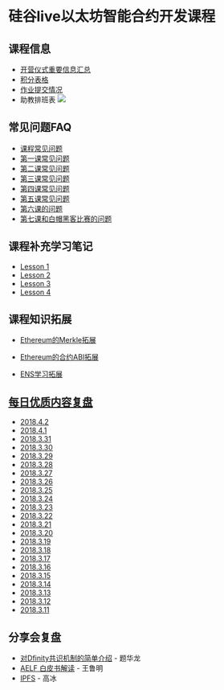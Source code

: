 # 硅谷live以太坊智能合约开发课程

## 课程信息
- [开营仪式重要信息汇总](daily-review/posts/3/开营仪式重要信息汇总.md)
- [积分表格](https://docs.google.com/spreadsheets/d/1wFIaFeGkuZ5FF4qDSQX2eSNcmvnfPR7bosbu2x7ySYE/edit?ts=5aa0e091#gid=105166377)
- [作业提交情况](http://gg.czk1.com/guigu/)
- 助教排班表
![](daily-review/posts/3/images/2018.3.11_TA.jpg)

## 常见问题FAQ
- [课程常见问题](FAQ/智能合约开发FAQ-0.md)
- [第一课常见问题](FAQ/智能合约开发FAQ-1.md)
- [第二课常见问题](FAQ/智能合约开发FAQ-2.md)
- [第三课常见问题](FAQ/智能合约开发FAQ-3.md)
- [第四课常见问题](FAQ/智能合约开发FAQ-4.md)
- [第五课常见问题](FAQ/智能合约开发FAQ-5.md)
- [第六课的问题](FAQ/智能合约开发FAQ-6.md)
- [第七课和白帽黑客比赛的问题](FAQ/智能合约开发FAQ-7&Competition.md)

## 课程补充学习笔记
- [Lesson 1](https://github.com/Guigulive/Wiki/wiki/Lesson-1-%E8%A1%A5%E5%85%85%E5%AD%A6%E4%B9%A0%E7%AC%94%E8%AE%B0)
- [Lesson 2](https://github.com/Guigulive/Wiki/wiki/Lesson-2-%E8%A1%A5%E5%85%85%E5%AD%A6%E4%B9%A0%E7%AC%94%E8%AE%B0)
- [Lesson 3](https://github.com/Guigulive/Wiki/wiki/Lesson-3-%E8%A1%A5%E5%85%85%E5%AD%A6%E4%B9%A0%E7%AC%94%E8%AE%B0)
- [Lesson 4](https://github.com/Guigulive/Wiki/wiki/Lesson-4-%E8%A1%A5%E5%85%85%E5%AD%A6%E4%B9%A0%E7%AC%94%E8%AE%B0)

## 课程知识拓展

- [Ethereum的Merkle拓展](https://github.com/Guigulive/Wiki/wiki/Ethereum%E7%9A%84Merkle%E6%8B%93%E5%B1%95)

- [Ethereum的合约ABI拓展](https://github.com/Guigulive/Wiki/wiki/Ethereum%E7%9A%84%E5%90%88%E7%BA%A6ABI%E6%8B%93%E5%B1%95)

- [ENS学习拓展](https://github.com/Guigulive/Wiki/wiki/ENS%E5%AD%A6%E4%B9%A0%E6%8B%93%E5%B1%95)

## [每日优质内容复盘](daily-review/README.md)
- [2018.4.2](daily-review/posts/3/2018.4.2.md)
- [2018.4.1](daily-review/posts/3/2018.4.1.md)
- [2018.3.31](daily-review/posts/3/2018.3.31.md)
- [2018.3.30](daily-review/posts/3/2018.3.30.md)
- [2018.3.29](daily-review/posts/3/2018.3.29.md)
- [2018.3.28](daily-review/posts/3/2018.3.28.md)
- [2018.3.27](daily-review/posts/3/2018.3.27.md)
- [2018.3.26](daily-review/posts/3/2018.3.26.md)
- [2018.3.25](daily-review/posts/3/2018.3.25.md)
- [2018.3.24](daily-review/posts/3/2018.3.24.md)
- [2018.3.23](daily-review/posts/3/2018.3.23.md)
- [2018.3.22](daily-review/posts/3/2018.3.22.md)
- [2018.3.21](daily-review/posts/3/2018.3.21.md)
- [2018.3.20](daily-review/posts/3/2018.3.20.md)
- [2018.3.19](daily-review/posts/3/2018.3.19.md)
- [2018.3.18](daily-review/posts/3/2018.3.18.md)
- [2018.3.17](daily-review/posts/3/2018.3.17.md)
- [2018.3.16](daily-review/posts/3/2018.3.16.md)
- [2018.3.15](daily-review/posts/3/2018.3.15.md)
- [2018.3.14](daily-review/posts/3/2018.3.14.md)
- [2018.3.13](daily-review/posts/3/2018.3.13.md)
- [2018.3.12](daily-review/posts/3/2018.3.12.md)
- [2018.3.11](daily-review/posts/3/2018.3.11.md)

## 分享会复盘

- [对Dfinity共识机制的简单介绍](weekly-seminar/2018.03.17-dfinity/2018.03.17-dfinity-consensus.md) - 题华龙
- [AELF 白皮书解读](weekly-seminar/2018.03.24-aelf/2018.03.24-aelf.md) - 王鲁明
- [IPFS](weekly-seminar/2018.03.30-ipfs/2018.03.30-ipfs.md) - 高冰
